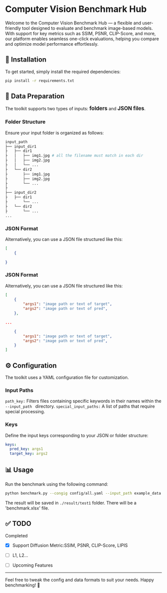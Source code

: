 # Computer Vision Benchmark Hub

Welcome to the Computer Vision Benchmark Hub — a flexible and user-friendly tool designed to evaluate and benchmark image-based models.  With support for key metrics such as SSIM, PSNR, CLIP-Score, and more, our platform enables seamless one-click evaluations, helping you compare and optimize model performance effortlessly.

## 🚀 Installation
To get started, simply install the required dependencies:
```bash
pip install -r requirements.txt
```

## 📁 Data Preparation
The toolkit supports two types of inputs: <big>**folders**</big> and <big>**JSON files**</big>.

### Folder Structure
Ensure your input folder is organized as follows:
```bash
input_path
├── input_dir1 
├   ├── dir1 
├   │   ├── img1.jpg # all the filename must match in each dir
├   │   ├── img2.jpg 
├   │   └── ...
├   └── dir2 
├       ├── img1.jpg
├       ├── img2.jpg
├       └── ...
├
├── input_dir2 
├   ├── dir1 
├       └── ...
├   └── dir2 
├       └── ...
...
```
### JSON Format
Alternatively, you can use a JSON file structured like this:
```json
[
    {
    
}

```

### JSON Format
Alternatively, you can use a JSON file structured like this:
```json
[
    {
        "args1": "image path or text of target",
        "args2": "image path or text of pred",
    },
    
...

    {
        "args1": "image path or text of target",
        "args2": "image path or text of pred",
    }
]
```
## ⚙️ Configuration
The toolkit uses a YAML configuration file for customization.

### Input Paths
`path_key:` Filters files containing specific keywords in their names within the `--input_path ` directory.
`special_input_paths:` A list of paths that require special processing.

### Keys
Define the input keys corresponding to your JSON or folder structure:
```yaml
keys:
  pred_key: args1
  target_key: args2
```


## 📊 Usage

Run the benchmark using the following command:
```bash
python benchmark.py --congig config/all.yaml --input_path example_data --output_path ./result/test1
```
The result will be saved in `./result/test1` folder. There will be a 'benchmark.xlsx' file.



## ✅ TODO

Completed
- [X] Support Diffusion Metric:SSIM, PSNR, CLIP-Score, LIPIS
- [ ] L1, L2...

- [ ] Upcoming Features

--- 


Feel free to tweak the config and data formats to suit your needs. Happy benchmarking! 🎯